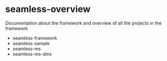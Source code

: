 # seamless-overview
Documentation about the framework and overview of all the projects in the framework
- seamless-framework
- seamless-sample
- seamless-ms
- seamless-ms-dms
